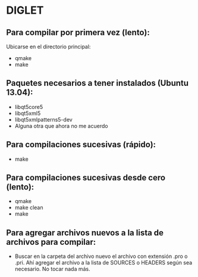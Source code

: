 DIGLET
======


Para compilar por primera vez (lento):
-------------------------------------

Ubicarse en el directorio principal:

* qmake
* make


Paquetes necesarios a tener instalados (Ubuntu 13.04):
-----------------------------------------------------

* libqt5core5
* libqt5xml5
* libqt5xmlpatterns5-dev
* Alguna otra que ahora no me acuerdo

Para compilaciones sucesivas (rápido):
--------------------------------------

* make

Para compilaciones sucesivas desde cero (lento):
-----------------------------------------------

* qmake
* make clean
* make

Para agregar archivos nuevos a la lista de archivos para compilar:
-----------------------------------------------------------------

* Buscar en la carpeta del archivo nuevo el archivo con extensión .pro o .pri. Ahí agregar el archivo a la lista
de SOURCES o HEADERS según sea necesario. No tocar nada más.

